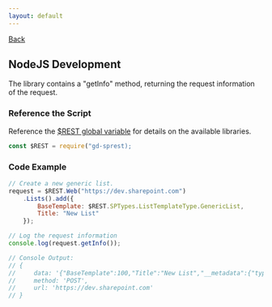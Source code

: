 ```yaml
---
layout: default
---
```

[Back](/development)
## NodeJS Development
The library contains a "getInfo" method, returning the request information of the request.

### Reference the Script
Reference the [$REST global variable](/getting-started/global-variable) for details on the available libraries.
```js
const $REST = require("gd-sprest);
```

### Code Example
```js
// Create a new generic list.
request = $REST.Web("https://dev.sharepoint.com")
    .Lists().add({
        BaseTemplate: $REST.SPTypes.ListTemplateType.GenericList,
        Title: "New List"
    });

// Log the request information
console.log(request.getInfo());

// Console Output:
// {
//     data: '{"BaseTemplate":100,"Title":"New List","__metadata":{"type":"SP.List"}}',
//     method: 'POST',
//     url: 'https://dev.sharepoint.com'
// }
```